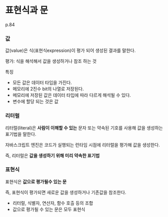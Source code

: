 # 표현식과 문

p.84

### 값

값(value)은 식(표현식expression)이 평가 되어 생성된 결과를 말한다. 

평가: 식을 해석해서 값을 생성하거나 참조 하는 것 

특징 

- 모든 값은 데이터 타입을 가진다.
- 메모리에 2진수 bit의 나열로 저장된다.
- 메모리에 저장된 값은 데이터 타입에 따라 다르게 해석될 수 있다.
- 변수에 할당 되는 것은 값

### 리터럴

리터럴(literal)은 **사람이 이해할 수 있는** 문자 또는 약속된 기호를 사용해 값을 생성하는 표기법을 말한다. 

자바스크립트 엔진은 코드가 실행되는 런타임 시점에 리터럴을 평가해 값을 생성한다. 

즉, 리터럴은 **값을 생성하기 위해 미리 약속한 표기법** 

### 표현식

표현식은 **값으로 평가될수 있는 문** 

즉, 표현식이 평가되면 새로운 값을 생성하거나 기존값을 참조한다. 

- 리터럴, 식별자, 연산자, 함수 호츨 등의 조합
- 값으로 평가될 수 있는 문은 모두 표현식
